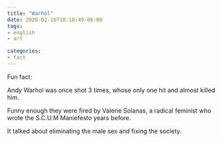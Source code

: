 ```yaml
---
title: "Warhol"
date: 2020-02-16T18:10:49-06:00
tags:
- english
- art

categories:
- fact
---
```


Fun fact:

Andy Warhol was once shot 3 times, whose only one hit and almost killed him.

Funny enough they were fired by Valerie Solanas, a radical feminist who wrote the S.C.U.M Maniefesto years before.

It talked about eliminating the male sex and fixing the society.
